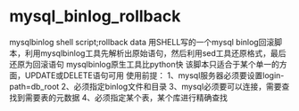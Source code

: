 # mysql_binlog_rollback
mysqlbinlog shell script;rollback data
用SHELL写的一个mysql binlog回滚脚本，利用mysqlbinlog工具先解析出原始语句，然后利用sed工具还原格式，最后还原为回滚语句
mysqlbinlog原生工具比python快
该脚本只适合于某个单一的方面，UPDATE或DELETE语句可用
使用前提：
1、mysql服务器必须要设置login-path=db_root
2、必须指定binlog文件和目录
3、mysql必须要可以连接，需要查找到需要表的元数据
4、必须指定某个表，某个库进行精确查找
